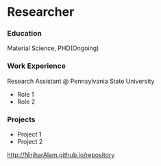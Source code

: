 # Researcher

### Education
Material Science, PHD(Ongoing)

### Work Experience
Research Assistant @ Pennsylvania State University
- Role 1
- Role 2

### Projects
- Project 1
- Project 2


http://NirjharAlam.github.io/repository
